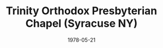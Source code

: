 ---
date: &id001 1978-05-21
end_date: null
location:
  address: null
  city: Syracuse
  state: NY
minister:
- end: 1979-01-01
  name: Richard Knodel
  start: 1978-01-01
  type: Evangelist
ministers:
- Richard Knodel
name: Trinity Orthodox Presbyterian Chapel
names: null
origination_date: *id001
raw_data: "NY Syracuse\nTrinity Orthodox Presbyterian Chapel  (May 21, 1978\u2013\
  1979)\nEvangelist: Richard Knodel, 1978\u201379"
received_from: null
states:
- NY
status:
  active: false
  end_date: null
  reason: null
  received_from: null
  withdrawal_to: null
title: Trinity Orthodox Presbyterian Chapel (Syracuse NY)
year_established:
- 1978

---